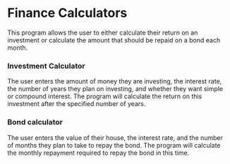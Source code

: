 # Finance Calculators

This program allows the user to either calculate their return on an investment or calculate the amount that should be repaid on a bond each month.

### Investment Calculator

The user enters the amount of money they are investing, the interest rate, the number of years they plan on investing, and whether they want simple or compound interest. The program will calculate the return on this investment after the specified number of years.

### Bond calculator

The user enters the value of their house, the interest rate, and the number of months they plan to take to repay the bond. The program will calculate the monthly repayment required to repay the bond in this time.
